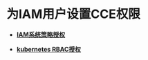 # 为IAM用户设置CCE权限<a name="cce_01_0166"></a>

-   **[IAM系统策略授权](IAM系统策略授权.md)**  

-   **[kubernetes RBAC授权](kubernetes-RBAC授权.md)**  


